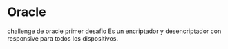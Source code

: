 # Oracle
challenge de oracle primer desafio
Es un encriptador y desencriptador con responsive para todos los dispositivos.
